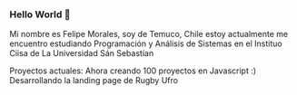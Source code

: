 ### Hello World 👋

Mi nombre es Felipe Morales, soy de Temuco, Chile estoy actualmente me encuentro estudiando Programación y Análisis de Sistemas en el Instituo Ciisa de La Universidad Sán Sebastían 

Proyectos actuales:
Ahora creando 100 proyectos en Javascript :)
Desarrollando la landing page de Rugby Ufro


